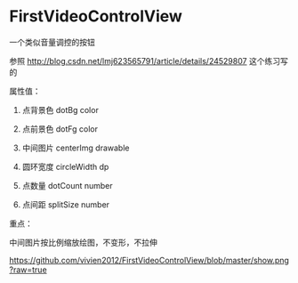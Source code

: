 # FirstVideoControlView
一个类似音量调控的按钮

参照 http://blog.csdn.net/lmj623565791/article/details/24529807 这个练习写的

属性值：

1. 点背景色 dotBg  color

2. 点前景色 dotFg  color

3. 中间图片 centerImg drawable

4. 圆环宽度  circleWidth dp

5. 点数量 dotCount number

6. 点间距 splitSize number

重点：

中间图片按比例缩放绘图，不变形，不拉伸

https://github.com/vivien2012/FirstVideoControlView/blob/master/show.png?raw=true
